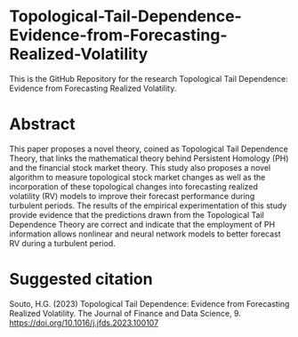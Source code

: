 # Topological-Tail-Dependence-Evidence-from-Forecasting-Realized-Volatility
This is the GitHub Repository for the research Topological Tail Dependence: Evidence from Forecasting Realized Volatility.

# Abstract
This paper proposes a novel theory, coined as Topological Tail Dependence Theory, that links the mathematical theory behind Persistent Homology (PH) and the financial stock market theory. This study also proposes a novel algorithm to measure topological stock market changes as well as the incorporation of these topological changes into forecasting realized volatility (RV) models to improve their forecast performance during turbulent periods. The results of the empirical experimentation of this study provide evidence that the predictions drawn from the Topological Tail Dependence Theory are correct and indicate that the employment of PH information allows nonlinear and neural network models to better forecast RV during a turbulent period.

# Suggested citation
Souto, H.G. (2023) Topological Tail Dependence: Evidence from Forecasting Realized Volatility. The Journal of Finance and Data Science, 9. https://doi.org/10.1016/j.jfds.2023.100107

